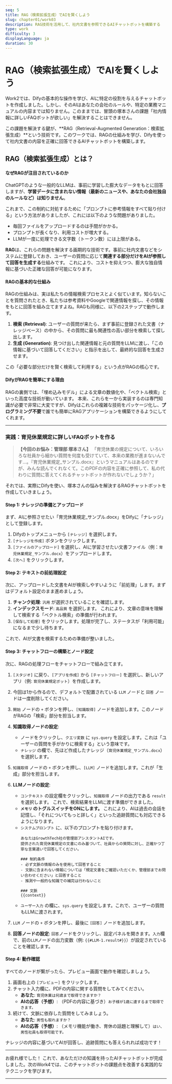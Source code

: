 ```yaml
---
seq: 5
title: RAG（検索拡張生成）でAIを賢くしよう
slug: chapter01/work03
description: RAG技術を活用して、社内文書を参照できるAIチャットボットを構築する
type: work
difficulty: 3
displayLanguage: ja
duration: 30
---
```


# RAG（検索拡張生成）でAIを賢くしよう

Work2では、Difyの基本的な操作を学び、AIに特定の役割を与えるチャットボットを作成しました。しかし、そのAIはあなたの会社のルールや、特定の業務マニュアルの内容までは知りません。このままでは、冒頭の塚本さんの課題「社内情報に詳しいFAQボットが欲しい」を解決することはできません。

この課題を解決する鍵が、**RAG（Retrieval-Augmented Generation：検索拡張生成）**という技術です。このワークでは、RAGの仕組みを学び、Difyを使って社内文書の内容を正確に回答できるAIチャットボットを構築します。

## RAG（検索拡張生成）とは？

#### なぜRAGが注目されているのか

ChatGPTのような一般的なLLMは、事前に学習した膨大なデータをもとに回答しますが、**学習データに含まれない情報（最新のニュースや、あなたの会社独自のルールなど）は知りません**。

これまで、この制約に対処するために「プロンプトに参考情報をすべて貼り付ける」という方法がありましたが、これには以下のような問題がありました。
* 毎回ファイルをアップロードするのは手間がかかる。
* プロンプトが長くなり、利用コストが増大する。
* LLMが一度に処理できる文字数（トークン数）には上限がある。

**RAG**は、これらの問題を解決する画期的な技術です。事前に社内文書などをシステムに登録しておき、ユーザーの質問に応じて**関連する部分だけをAIが参照して回答を生成する**仕組みです。 これにより、コストを抑えつつ、膨大な独自情報に基づいた正確な回答が可能になります。

#### RAGの基本的な仕組み

RAGの仕組みは、実は私たちの情報検索プロセスとよく似ています。知らないことを質問されたとき、私たちは参考資料やGoogleで関連情報を探し、その情報をもとに回答を組み立てますよね。RAGも同様に、以下の2ステップで動作します。

1.  **検索 (Retrieval)**: ユーザーの質問が来たら、まず事前に登録された文書（ナレッジベース）の中から、その質問に最も関連性の高い部分を検索して探し出します。
2.  **生成 (Generation)**: 見つけ出した関連情報と元の質問をLLMに渡し、「この情報に基づいて回答してください」と指示を出して、最終的な回答を生成させます。

この「必要な部分だけを賢く検索して利用する」という点がRAGの核心です。

#### DifyがRAGを簡単にする理由

RAGの裏側では、「埋め込みモデル」による文章の数値化や、「ベクトル検索」といった高度な技術が動いています。 本来、これらを一から実装するのは専門知識が必要で非常に大変ですが、Difyはこれらの複雑な技術をパッケージ化し、**プログラミング不要**で誰でも簡単にRAGアプリケーションを構築できるようにしてくれます。

---

### 実践：育児休業規定に詳しいFAQボットを作る

> **【今回のお悩み：管理部 塚本さん】**
> 「育児休業の規定について、いろいろな社員から細かい質問を何度も受けていて、本来の業務が進まないんです…。『育児休業規定_サンプル.docx』というマニュアルはあるのですが、みんな読んでくれなくて。このPDFの内容を正確に参照して、私の代わりに質問に答えてくれるチャットボットが作れないでしょうか？」

それでは、実際にDifyを使い、塚本さんの悩みを解決するRAGチャットボットを作成していきましょう。

#### Step 1: ナレッジの準備とアップロード

まず、AIに参照させたい「育児休業規定_サンプル.docx」をDifyに「ナレッジ」として登録します。

1.  Difyのトップメニューから `[ナレッジ]` を選択します。
2.  `[ナレッジを作成]` ボタンをクリックします。
3.  `[ファイルのアップロード]` を選択し、AIに学習させたい文書ファイル（例：`育児休業規定_サンプル.docx`）をアップロードします。
4.  `[次へ]` をクリックします。

#### Step 2: テキストの前処理設定

次に、アップロードした文書をAIが検索しやすいように「前処理」します。まずはデフォルト設定のまま進めましょう。

1.  **チャンク処理**: `汎用` が選択されていることを確認します。
2.  **インデックスモード**: `高品質` を選択します。 これにより、文章の意味を理解して検索する「ベクトル検索」の準備が行われます。
3.  `[保存して処理]` をクリックします。処理が完了し、ステータスが「利用可能」になるまで少し待ちます。

これで、AIが文書を検索するための準備が整いました。

#### Step 3: チャットフローの構築とノード設定

次に、RAGの処理フローをチャットフローで組み立てます。

1.  `[スタジオ]` に戻り、`[アプリを作成]` から `[チャットフロー]` を選択し、新しいアプリ（例: `育児休業規定ボット`）を作成します。
2.  今回は1から作るので、デフォルトで配置されている `LLM` ノードと `回答` ノードは一度削除してください。
3.  `開始` ノードの `+` ボタンを押し、`[知識取得]` ノードを追加します。このノードがRAGの「検索」部分を担当します。
4.  **知識取得ノードの設定**:
    * ノードをクリックし、`クエリ変数` に `sys.query` を設定します。これは「ユーザーの質問を手がかりに検索する」という意味です。
    * `ナレッジ` の欄で、先ほど作成したナレッジ（`育児休業規定_サンプル.docx`）を選択します。

5.  `知識取得` ノードの `+` ボタンを押し、`[LLM]` ノードを追加します。これが「生成」部分を担当します。
6.  **LLMノードの設定**:
    * `コンテキスト` の設定欄をクリックし、`知識取得` ノードの出力である `result` を選択します。 これで、検索結果をLLMに渡す準備ができました。
    * **`メモリ` のトグルスイッチをONにします。** これにより、AIは過去の会話を記憶し、「それについてもっと詳しく」といった追跡質問にも対応できるようになります。
    * `システムプロンプト` に、以下のプロンプトを貼り付けます。
        ```
        あなたはGrowthTech社の管理部アシスタントAIです。
        提供された育児休業規定の文書にのみ基づいて、社員からの質問に対し、正確かつ丁寧な言葉遣いで回答してください。

        ### 制約条件
        - 必ず文脈の情報のみを使用して回答すること
        - 文脈に含まれない情報については「規定文書をご確認いただくか、管理部までお問い合わせください」と回答すること
        - 推測や一般的な知識での補完は行わないこと

        ### 文脈
        {{context}}
        ```
    * `ユーザー入力` の欄に、`sys.query` を設定します。これで、ユーザーの質問もLLMに渡されます。

7.  `LLM` ノードの `+` ボタンを押し、最後に `[回答]` ノードを追加します。
8.  **回答ノードの設定**: `回答`ノードをクリックし、設定パネルを開きます。`入力`欄で、前の`LLM`ノードの出力変数（例: `{{#LLM-1.result#}}`）が設定されていることを確認します。

#### Step 4: 動作確認

すべてのノードが繋がったら、プレビュー画面で動作を確認しましょう。

1.  画面右上の `[プレビュー]` をクリックします。
2.  チャット入力欄に、PDFの内容に関する質問をしてみてください。
    * **あなた**: `育児休業は何歳まで取得できますか？`
    * **AIの応答（予想）**: （PDFの内容に基づき）`お子様が1歳に達するまで取得できます。`
3.  続けて、文脈に依存した質問をしてみましょう。
    * **あなた**: `男性も取れますか？`
    * **AIの応答（予想）**: （メモリ機能が働き、育休の話題と理解して）`はい、男性社員も取得可能です。`

ナレッジの内容に基づいてAIが回答し、追跡質問にも答えられれば成功です！

---

お疲れ様でした！ これで、あなただけの知識を持ったAIチャットボットが完成しました。次のWork4では、このチャットボットの課題点を改善する実践的なテクニックを学びます。

---

